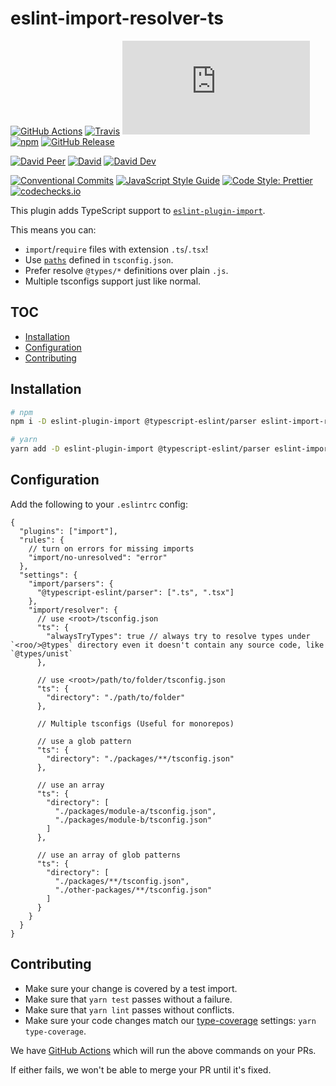 # eslint-import-resolver-ts

[![GitHub Actions](https://github.com/rx-ts/eslint-import-resolver-ts/workflows/Node%20CI/badge.svg)](https://github.com/rx-ts/eslint-import-resolver-ts/actions)
[![Travis](https://img.shields.io/travis/com/rx-ts/eslint-import-resolver-ts.svg)](https://travis-ci.com/rx-ts/eslint-import-resolver-ts)
[![type-coverage](https://img.shields.io/badge/dynamic/json.svg?label=type-coverage&prefix=%E2%89%A5&suffix=%&query=$.typeCoverage.atLeast&uri=https%3A%2F%2Fraw.githubusercontent.com%2Frx-ts%2Feslint-import-resolver-ts%2Fmaster%2Fpackage.json)](https://github.com/plantain-00/type-coverage)
[![npm](https://img.shields.io/npm/v/eslint-import-resolver-ts.svg)](https://www.npmjs.com/package/eslint-import-resolver-ts)
[![GitHub Release](https://img.shields.io/github/release/rx-ts/eslint-import-resolver-ts)](https://github.com/rx-ts/eslint-import-resolver-ts/releases)

[![David Peer](https://img.shields.io/david/peer/rx-ts/eslint-import-resolver-ts.svg)](https://david-dm.org/rx-ts/eslint-import-resolver-ts?type=peer)
[![David](https://img.shields.io/david/rx-ts/eslint-import-resolver-ts.svg)](https://david-dm.org/rx-ts/eslint-import-resolver-ts)
[![David Dev](https://img.shields.io/david/dev/rx-ts/eslint-import-resolver-ts.svg)](https://david-dm.org/rx-ts/eslint-import-resolver-ts?type=dev)

[![Conventional Commits](https://img.shields.io/badge/conventional%20commits-1.0.0-yellow.svg)](https://conventionalcommits.org)
[![JavaScript Style Guide](https://img.shields.io/badge/code_style-standard-brightgreen.svg)](https://standardjs.com)
[![Code Style: Prettier](https://img.shields.io/badge/code_style-prettier-ff69b4.svg)](https://github.com/prettier/prettier)
[![codechecks.io](https://raw.githubusercontent.com/codechecks/docs/master/images/badges/badge-default.svg?sanitize=true)](https://codechecks.io)

This plugin adds TypeScript support to [`eslint-plugin-import`](https://www.npmjs.com/package/eslint-plugin-import).

This means you can:

- `import`/`require` files with extension `.ts`/`.tsx`!
- Use [`paths`](https://www.typescriptlang.org/docs/handbook/module-resolution.html#path-mapping) defined in `tsconfig.json`.
- Prefer resolve `@types/*` definitions over plain `.js`.
- Multiple tsconfigs support just like normal.

## TOC <!-- omit in toc -->

- [Installation](#installation)
- [Configuration](#configuration)
- [Contributing](#contributing)

## Installation

```sh
# npm
npm i -D eslint-plugin-import @typescript-eslint/parser eslint-import-resolver-ts

# yarn
yarn add -D eslint-plugin-import @typescript-eslint/parser eslint-import-resolver-ts
```

## Configuration

Add the following to your `.eslintrc` config:

```jsonc
{
  "plugins": ["import"],
  "rules": {
    // turn on errors for missing imports
    "import/no-unresolved": "error"
  },
  "settings": {
    "import/parsers": {
      "@typescript-eslint/parser": [".ts", ".tsx"]
    },
    "import/resolver": {
      // use <root>/tsconfig.json
      "ts": {
        "alwaysTryTypes": true // always try to resolve types under `<roo/>@types` directory even it doesn't contain any source code, like `@types/unist`
      },

      // use <root>/path/to/folder/tsconfig.json
      "ts": {
        "directory": "./path/to/folder"
      },

      // Multiple tsconfigs (Useful for monorepos)

      // use a glob pattern
      "ts": {
        "directory": "./packages/**/tsconfig.json"
      },

      // use an array
      "ts": {
        "directory": [
          "./packages/module-a/tsconfig.json",
          "./packages/module-b/tsconfig.json"
        ]
      },

      // use an array of glob patterns
      "ts": {
        "directory": [
          "./packages/**/tsconfig.json",
          "./other-packages/**/tsconfig.json"
        ]
      }
    }
  }
}
```

## Contributing

- Make sure your change is covered by a test import.
- Make sure that `yarn test` passes without a failure.
- Make sure that `yarn lint` passes without conflicts.
- Make sure your code changes match our [type-coverage](https://github.com/plantain-00/type-coverage) settings: `yarn type-coverage`.

We have [GitHub Actions](https://github.com/rx-ts/eslint-import-resolver-ts/actions) which will run the above commands on your PRs.

If either fails, we won't be able to merge your PR until it's fixed.
